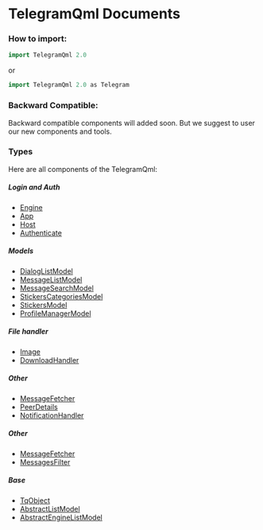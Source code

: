 # TelegramQml Documents

### How to import:

```c++
import TelegramQml 2.0
```

or

```c++
import TelegramQml 2.0 as Telegram
```

### Backward Compatible:

Backward compatible components will added soon. But we suggest to user our new components and tools.

### Types

Here are all components of the TelegramQml:


##### Login and Auth

 * [Engine](engine.md)
 * [App](app.md)
 * [Host](host.md)
 * [Authenticate](authenticate.md)

##### Models

 * [DialogListModel](dialoglistmodel.md)
 * [MessageListModel](messagelistmodel.md)
 * [MessageSearchModel](messagesearchmodel.md)
 * [StickersCategoriesModel](stickerscategoriesmodel.md)
 * [StickersModel](stickersmodel.md)
 * [ProfileManagerModel](profilemanagermodel.md)

##### File handler

 * [Image](image.md)
 * [DownloadHandler](downloadhandler.md)

##### Other

 * [MessageFetcher](messagefetcher.md)
 * [PeerDetails](peerdetails.md)
 * [NotificationHandler](notificationhandler.md)

##### Other

 * [MessageFetcher](messagefetcher.md)
 * [MessagesFilter](messagesfilter.md)

##### Base

 * [TqObject](tqobject.md)
 * [AbstractListModel](abstractlistmodel.md)
 * [AbstractEngineListModel](abstractenginelistmodel.md)
